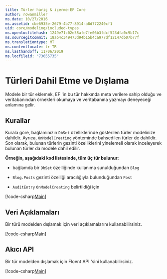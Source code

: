 ```yaml
---
title: Türler hariç & içerme-EF Core
author: rowanmiller
ms.date: 10/27/2016
ms.assetid: cbe6935e-2679-4b77-8914-a8d772240cf1
uid: core/modeling/included-types
ms.openlocfilehash: 1249e71c02e58afe7fe06b3fdcf523dfa0c9b17c
ms.sourcegitcommit: 18ab4c349473d94b15b4ca977df12147db07b77f
ms.translationtype: MT
ms.contentlocale: tr-TR
ms.lasthandoff: 11/06/2019
ms.locfileid: "73655735"
---
```

# <a name="including--excluding-types"></a>Türleri Dahil Etme ve Dışlama

Modele bir tür eklemek, EF 'in bu tür hakkında meta verilere sahip olduğu ve veritabanından örnekleri okumaya ve veritabanına yazmayı deneyeceği anlamına gelir.

## <a name="conventions"></a>Kurallar

Kurala göre, bağlamınızın `DbSet` özelliklerinde gösterilen türler modelinize dahildir. Ayrıca, `OnModelCreating` yönteminde bahsedilen türler de dahildir. Son olarak, bulunan türlerin gezinti özelliklerini yinelemeli olarak inceleyerek bulunan türler da modele dahil edilir.

**Örneğin, aşağıdaki kod listesinde, tüm üç tür bulunur:**

* bağlamda bir `DbSet` özelliğinde kullanıma sunulduğundan `Blog`

* `Blog.Posts` gezinti özelliği aracılığıyla bulunduğundan `Post`

* `AuditEntry` `OnModelCreating` belirtildiği için

[!code-csharp[Main](../../../samples/core/Modeling/Conventions/IncludedTypes.cs?name=IncludedTypes&highlight=3,7,16)]

## <a name="data-annotations"></a>Veri Açıklamaları

Bir türü modelden dışlamak için veri açıklamalarını kullanabilirsiniz.

[!code-csharp[Main](../../../samples/core/Modeling/DataAnnotations/IgnoreType.cs?highlight=20)]

## <a name="fluent-api"></a>Akıcı API

Bir tür modelden dışlamak için Floent API 'sini kullanabilirsiniz.

[!code-csharp[Main](../../../samples/core/Modeling/FluentAPI/IgnoreType.cs?highlight=12)]
